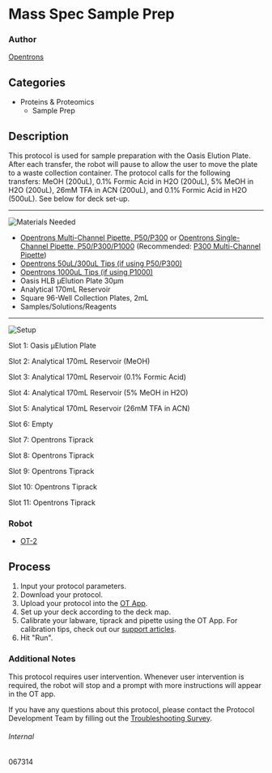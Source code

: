 # Mass Spec Sample Prep

### Author
[Opentrons](https://opentrons.com/)

## Categories
* Proteins & Proteomics
	* Sample Prep


## Description
This protocol is used for sample preparation with the Oasis Elution Plate. After each transfer, the robot will pause to allow the user to move the plate to a waste collection container. The protocol calls for the following transfers: MeOH (200uL), 0.1% Formic Acid in H2O (200uL), 5% MeOH in H2O (200uL), 26mM TFA in ACN (200uL), and 0.1% Formic Acid in H2O (500uL). See below for deck set-up.

---
![Materials Needed](https://s3.amazonaws.com/opentrons-protocol-library-website/custom-README-images/001-General+Headings/materials.png)

* [Opentrons Multi-Channel Pipette, P50/P300](https://shop.opentrons.com/collections/ot-2-pipettes/products/8-channel-electronic-pipette) or [Opentrons Single-Channel Pipette, P50/P300/P1000](https://shop.opentrons.com/collections/ot-2-robot/products/single-channel-electronic-pipette) (Recommended: [P300 Multi-Channel Pipette](https://shop.opentrons.com/collections/ot-2-pipettes/products/8-channel-electronic-pipette?variant=5984202489885))
* [Opentrons 50uL/300uL Tips (if using P50/P300)](https://shop.opentrons.com/collections/opentrons-tips/products/opentrons-300ul-tips)
* [Opentrons 1000uL Tips (if using P1000)](https://shop.opentrons.com/collections/opentrons-tips/products/opentrons-1000ul-tips)
* Oasis HLB µElution Plate 30µm
* Analytical 170mL Reservoir
* Square 96-Well Collection Plates, 2mL
* Samples/Solutions/Reagents

---
![Setup](https://s3.amazonaws.com/opentrons-protocol-library-website/custom-README-images/001-General+Headings/Setup.png)

Slot 1: Oasis µElution Plate

Slot 2: Analytical 170mL Reservoir (MeOH)

Slot 3: Analytical 170mL Reservoir (0.1% Formic Acid)

Slot 4: Analytical 170mL Reservoir (5% MeOH in H2O)

Slot 5: Analytical 170mL Reservoir (26mM TFA in ACN)

Slot 6: Empty

Slot 7: Opentrons Tiprack

Slot 8: Opentrons Tiprack

Slot 9: Opentrons Tiprack

Slot 10: Opentrons Tiprack

Slot 11: Opentrons Tiprack

### Robot
* [OT-2](https://opentrons.com/ot-2)

## Process

1. Input your protocol parameters.
2. Download your protocol.
3. Upload your protocol into the [OT App](https://opentrons.com/ot-app).
4. Set up your deck according to the deck map.
5. Calibrate your labware, tiprack and pipette using the OT App. For calibration tips, check out our [support articles](https://support.opentrons.com/en/collections/1559720-guide-for-getting-started-with-the-ot-2).
6. Hit "Run".

### Additional Notes
This protocol requires user intervention. Whenever user intervention is required, the robot will stop and a prompt with more instructions will appear in the OT app.

If you have any questions about this protocol, please contact the Protocol Development Team by filling out the [Troubleshooting Survey](https://protocol-troubleshooting.paperform.co/).

###### Internal
067314
